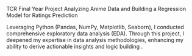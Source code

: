 
TCR Final Year Project
Analyzing Anime Data and Building a Regression Model for Ratings Prediction

Leveraging Python (Pandas, NumPy, Matplotlib, Seaborn), I conducted comprehensive exploratory data analysis (EDA).
Through this project, I deepened my expertise in data analysis methodologies, enhancing my ability to derive actionable insights and logic building .
